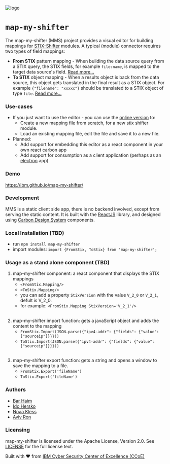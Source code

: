 ![logo](https://user-images.githubusercontent.com/16198896/129204519-78bb6448-246e-4e6d-a456-182792c7b894.png)

# `map-my-shifter`

The map-my-shifter (MMS) project provides a visual editor for building mappings for [STIX-Shifter](https://github.com/opencybersecurityalliance/stix-shifter) modules.
A typical (module) connector requires two types of field mappings:

- **From STIX** pattern mapping - When building the data source query from a STIX query, the STIX fields, for example `file:name`, is mapped to the target data source's field. [Read more...](https://github.com/opencybersecurityalliance/stix-shifter/blob/master/adapter-guide/develop-translation-module.md#step-2-edit-the-from_stix_map-json-files)
- **To STIX** object mapping - When a results object is back from the data source, this object gets translated in the final result as a STIX object. For example `{"filename": "xxxxx"}` should be translated to a STIX object of type `file`. [Read more...](https://github.com/opencybersecurityalliance/stix-shifter/blob/master/adapter-guide/develop-translation-module.md#step-4-edit-the-to_stix_map-json-file)

### Use-cases

- If you just want to use the editor - you can use the [online version](https://ibm.github.io/map-my-shifter/) to:
  - Create a new mapping file from scratch, for a new stix shifter module.
  - Load an existing mapping file, edit the file and save it to a new file.
- Planned:
  - Add support for embedding this editor as a react component in your own react carbon app
  - Add support for consumption as a client application (perhaps as an [electron](https://github.com/electron/electron) app)

### Demo

https://ibm.github.io/map-my-shifter/

### Development

MMS is a static client side app, there is no backend involved, except from serving the static content. It is built with the [ReactJS](https://reactjs.org) library, and designed using [Carbon Design System](https://www.carbondesignsystem.com) components.

### Local Installation (TBD)

- run `npm install map-my-shifter`
- import modules: `import {FromStix, ToStix} from 'map-my-shifter';`

### Usage as a stand alone component (TBD)

1. map-my-shifter component: a react component that displays the STIX mappings
   - `<FromStix.Mapping/>`
   - `<ToStix.Mapping/>`
   - you can add a property `StixVersion` with the value `V_2_0` or `V_2_1`, defult is V_2_0.
   - for example: `<FromStix.Mapping StixVersion='V_2_1'/>`

##

2. map-my-shifter import function: gets a javaScript object and adds the content to the mapping
   - `FromStix.Import(JSON.parse({"ipv4-addr": {"fields": {"value": ["sourceip"]}}}))`
   - `ToStix.Import(JSON.parse({"ipv4-addr": {"fields": {"value": ["sourceip"]}}}))`

##

3. map-my-shifter export function: gets a string and opens a window to save the mapping to a file.
   - `FromStix.Export('fileName')`
   - `ToStix.Export('fileName')`

### Authors

- [Bar Haim](https://github.com/barvhaim)
- [Ido Hersko](https://github.com/idohersko)
- [Noaa Kless](https://github.com/noaakl)
- [Aviv Ron](https://github.com/aviv1ron1)

### Licensing

map-my-shifter is licensed under the Apache License, Version 2.0. See [LICENSE](https://github.com/IBM/map-my-shifter/blob/master/LICENCE) for the full license text.

Built with ❤️ from
[IBM Cyber Security Center of Excellence (CCoE)](https://www.research.ibm.com/haifa/ccoe/)
